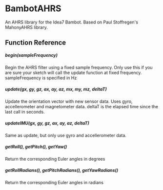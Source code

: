 # BambotAHRS

An AHRS library for the Idea7 Bambot. Based on Paul Stoffregen's MahonyAHRS library.

## Function Reference
##### begin(sampleFrequency)
Begin the AHRS filter using a fixed sample frequency. Only use this if you are sure your sketch will call the update function at fixed frequency. sampleFrequency is specified in Hz
##### update(gx, gy, gz, ax, ay, az, mx, my, mz, deltaT)
Update the orientation vector with new sensor data. Uses gyro, accellerometer and magnetometer data. deltaT is the elapsed time since the last call in seconds.
##### updateIMU(gx, gy, gz, ax, ay, az, deltaT)
Same as update, but only use gyro and accellerometer data.
##### getRoll(), getPitch(), getYaw()
Return the corresponding Euler angles in degrees
##### getRollRadians(), getPitchRadians(), getYawRadians()
Return the corresponding Euler angles in radians
